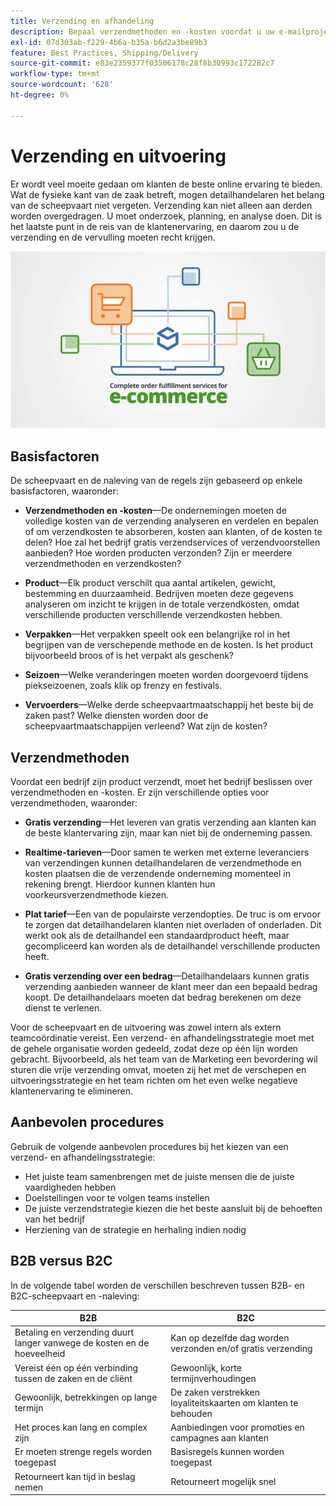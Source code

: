 ```yaml
---
title: Verzending en afhandeling
description: Bepaal verzendmethoden en -kosten voordat u uw e-mailproject voltooit.
exl-id: 07d303ab-f229-4b6a-b35a-b6d2a3be89b3
feature: Best Practices, Shipping/Delivery
source-git-commit: e83e2359377f03506178c28f8b30993c172282c7
workflow-type: tm+mt
source-wordcount: '628'
ht-degree: 0%

---
```


# Verzending en uitvoering

Er wordt veel moeite gedaan om klanten de beste online ervaring te bieden. Wat de fysieke kant van de zaak betreft, mogen detailhandelaren het belang van de scheepvaart niet vergeten. Verzending kan niet alleen aan derden worden overgedragen. U moet onderzoek, planning, en analyse doen. Dit is het laatste punt in de reis van de klantenervaring, en daarom zou u de verzending en de vervulling moeten recht krijgen.

![Scheepvaart- en afhandelingsdiagram](../../assets/playbooks/shipping-fulfillment.png)

## Basisfactoren

De scheepvaart en de naleving van de regels zijn gebaseerd op enkele basisfactoren, waaronder:

- **Verzendmethoden en -kosten**—De ondernemingen moeten de volledige kosten van de verzending analyseren en verdelen en bepalen of om verzendkosten te absorberen, kosten aan klanten, of de kosten te delen? Hoe zal het bedrijf gratis verzendservices of verzendvoorstellen aanbieden? Hoe worden producten verzonden? Zijn er meerdere verzendmethoden en verzendkosten?

- **Product**—Elk product verschilt qua aantal artikelen, gewicht, bestemming en duurzaamheid. Bedrijven moeten deze gegevens analyseren om inzicht te krijgen in de totale verzendkosten, omdat verschillende producten verschillende verzendkosten hebben.

- **Verpakken**—Het verpakken speelt ook een belangrijke rol in het begrijpen van de verschepende methode en de kosten. Is het product bijvoorbeeld broos of is het verpakt als geschenk?

- **Seizoen**—Welke veranderingen moeten worden doorgevoerd tijdens piekseizoenen, zoals klik op frenzy en festivals.

- **Vervoerders**—Welke derde scheepvaartmaatschappij het beste bij de zaken past? Welke diensten worden door de scheepvaartmaatschappijen verleend? Wat zijn de kosten?

## Verzendmethoden

Voordat een bedrijf zijn product verzendt, moet het bedrijf beslissen over verzendmethoden en -kosten. Er zijn verschillende opties voor verzendmethoden, waaronder:

- **Gratis verzending**—Het leveren van gratis verzending aan klanten kan de beste klantervaring zijn, maar kan niet bij de onderneming passen.

- **Realtime-tarieven**—Door samen te werken met externe leveranciers van verzendingen kunnen detailhandelaren de verzendmethode en kosten plaatsen die de verzendende onderneming momenteel in rekening brengt. Hierdoor kunnen klanten hun voorkeursverzendmethode kiezen.

- **Plat tarief**—Een van de populairste verzendopties. De truc is om ervoor te zorgen dat detailhandelaren klanten niet overladen of onderladen. Dit werkt ook als de detailhandel een standaardproduct heeft, maar gecompliceerd kan worden als de detailhandel verschillende producten heeft.

- **Gratis verzending over een bedrag**—Detailhandelaars kunnen gratis verzending aanbieden wanneer de klant meer dan een bepaald bedrag koopt. De detailhandelaars moeten dat bedrag berekenen om deze dienst te verlenen.

Voor de scheepvaart en de uitvoering was zowel intern als extern teamcoördinatie vereist. Een verzend- en afhandelingsstrategie moet met de gehele organisatie worden gedeeld, zodat deze op één lijn worden gebracht. Bijvoorbeeld, als het team van de Marketing een bevordering wil sturen die vrije verzending omvat, moeten zij het met de verschepen en uitvoeringsstrategie en het team richten om het even welke negatieve klantenervaring te elimineren.

## Aanbevolen procedures

Gebruik de volgende aanbevolen procedures bij het kiezen van een verzend- en afhandelingsstrategie:

- Het juiste team samenbrengen met de juiste mensen die de juiste vaardigheden hebben
- Doelstellingen voor te volgen teams instellen
- De juiste verzendstrategie kiezen die het beste aansluit bij de behoeften van het bedrijf
- Herziening van de strategie en herhaling indien nodig

## B2B versus B2C

In de volgende tabel worden de verschillen beschreven tussen B2B- en B2C-scheepvaart en -naleving:

| B2B | B2C |
|----------------------------------------------------------------------------------------------|------------------------------------------------------|
| Betaling en verzending duurt langer vanwege de kosten en de hoeveelheid | Kan op dezelfde dag worden verzonden en/of gratis verzending |
| Vereist één op één verbinding tussen de zaken en de cliënt | Gewoonlijk, korte termijnverhoudingen |
| Gewoonlijk, betrekkingen op lange termijn | De zaken verstrekken loyaliteitskaarten om klanten te behouden |
| Het proces kan lang en complex zijn | Aanbiedingen voor promoties en campagnes aan klanten |
| Er moeten strenge regels worden toegepast | Basisregels kunnen worden toegepast |
| Retourneert kan tijd in beslag nemen | Retourneert mogelijk snel |
